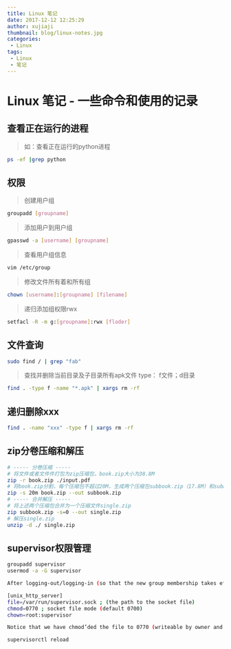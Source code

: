 ```yaml
---
title: Linux 笔记
date: 2017-12-12 12:25:29
author: xujiaji
thumbnail: blog/linux-notes.jpg
categories:
 - Linux
tags:
 - Linux
 - 笔记
---
```


# Linux 笔记 - 一些命令和使用的记录

## 查看正在运行的进程

> 如：查看正在运行的python进程

``` sh
ps -ef |grep python
```

## 权限

> 创建用户组

``` sh
groupadd [groupname]
```

> 添加用户到用户组

``` sh
gpasswd -a [username] [groupname]
```

> 查看用户组信息

``` sh
vim /etc/group
```

> 修改文件所有着和所有组

``` sh
chown [username]:[groupname] [filename]
```

> 递归添加组权限rwx

``` sh
setfacl -R -m g:[groupname]:rwx [floder]
```

## 文件查询

``` sh
sudo find / | grep "fab"
```

> 查找并删除当前目录及子目录所有apk文件
> type： f文件；d目录

``` sh
find . -type f -name "*.apk" | xargs rm -rf
```

## 递归删除xxx

``` sh
find . -name "xxx" -type f | xargs rm -rf
```

## zip分卷压缩和解压

``` sh
# ----- 分卷压缩 -----
# 将文件或者文件件打包为zip压缩包，book.zip大小为38.8M
zip -r book.zip ./input.pdf
# 将book.zip分割，每个压缩包不超过20M，生成两个压缩包subbook.zip（17.8M）和subbook.z01（21M）
zip -s 20m book.zip --out subbook.zip
# ----- 合并解压 -----
# 将上述两个压缩包合并为一个压缩文件single.zip
zip subbook.zip -s=0 --out single.zip
# 解压single.zip
unzip -d ./ single.zip
```

## supervisor权限管理

``` sh
groupadd supervisor
usermod -a -G supervisor

After logging-out/logging-in (so that the new group membership takes effect), edit the supervisord configuration file (/etc/supervisor/supervisor.conf) to make the unix_http_server section look as follows

[unix_http_server]
file=/var/run/supervisor.sock ; (the path to the socket file)
chmod=0770 ; socket file mode (default 0700)
chown=root:supervisor

Notice that we have chmod’ded the file to 0770 (writeable by owner and group), and chowned the file to root:supervisor, which will allow members of the supervisor group to make calls to supervisorctl. We must restart supervisord one last time

supervisorctl reload
```
